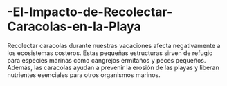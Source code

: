 # -El-Impacto-de-Recolectar-Caracolas-en-la-Playa
Recolectar caracolas durante nuestras vacaciones afecta negativamente a los ecosistemas costeros. Estas pequeñas estructuras sirven de refugio para especies marinas como cangrejos ermitaños y peces pequeños. Además, las caracolas ayudan a prevenir la erosión de las playas y liberan nutrientes esenciales para otros organismos marinos. 
